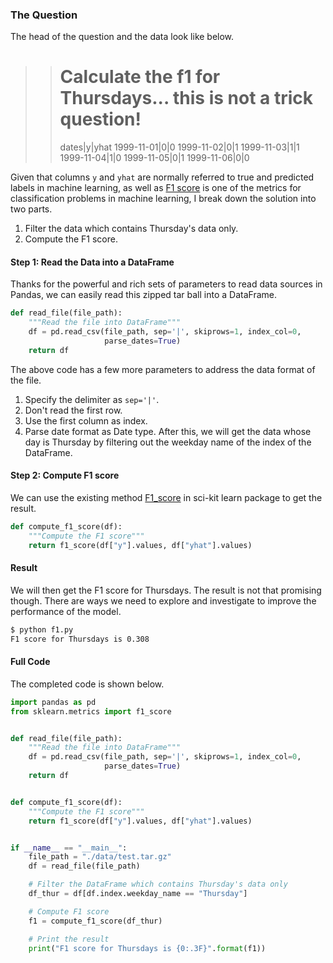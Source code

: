 ### The Question
The head of the question and the data look like below. 
> > # Calculate the f1 for Thursdays... this is not a trick question! 
> > dates|y|yhat
> > 1999-11-01|0|0
> > 1999-11-02|0|1
> > 1999-11-03|1|1
> > 1999-11-04|1|0
> > 1999-11-05|0|1
> > 1999-11-06|0|0

Given that columns `y` and `yhat` are normally referred to true and predicted labels in machine learning, as well as [F1 score](https://en.wikipedia.org/wiki/F1_score) is one of the metrics for classification problems in machine learning, I break down the solution into two parts.
1. Filter the data which contains Thursday's data only.
2. Compute the F1 score.

#### Step 1: Read the Data into a DataFrame
Thanks for the powerful and rich sets of parameters to read data sources in Pandas, we can easily read this zipped tar ball into a DataFrame.
```python
def read_file(file_path):
    """Read the file into DataFrame"""
    df = pd.read_csv(file_path, sep='|', skiprows=1, index_col=0,
                     parse_dates=True)
    return df
```
The above code has a few more parameters to address the data format of the file.
1. Specify the delimiter as `sep='|'`.
2. Don't read the first row.
3. Use the first column as index.
4. Parse date format as Date type.
After this, we will get the data whose day is Thursday by filtering out the weekday name of the index of the DataFrame.

#### Step 2: Compute F1 score
We can use the existing method [F1_score](https://scikit-learn.org/stable/modules/generated/sklearn.metrics.f1_score.html) in sci-kit learn package to get the result.
```python
def compute_f1_score(df):
    """Compute the F1 score"""
    return f1_score(df["y"].values, df["yhat"].values)
```

#### Result
We will then get the F1 score for Thursdays. The result is not that promising though. There are ways we need to explore and investigate to improve the performance of the model.
```bash
$ python f1.py
F1 score for Thursdays is 0.308
```
#### Full Code
The completed code is shown below.
```python
import pandas as pd
from sklearn.metrics import f1_score


def read_file(file_path):
    """Read the file into DataFrame"""
    df = pd.read_csv(file_path, sep='|', skiprows=1, index_col=0,
                     parse_dates=True)
    return df


def compute_f1_score(df):
    """Compute the F1 score"""
    return f1_score(df["y"].values, df["yhat"].values)


if __name__ == "__main__":
    file_path = "./data/test.tar.gz"
    df = read_file(file_path)

    # Filter the DataFrame which contains Thursday's data only
    df_thur = df[df.index.weekday_name == "Thursday"]

    # Compute F1 score
    f1 = compute_f1_score(df_thur)

    # Print the result
    print("F1 score for Thursdays is {0:.3F}".format(f1))

```